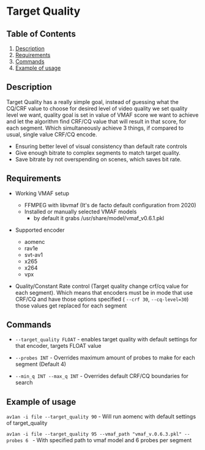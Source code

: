  # Target Quality

## Table of Contents
1. [Description](#Description)
2. [Requirements](#Requirements)
3. [Commands](#Commands)
4. [Example of usage](#Example-of-usage)

## Description

Target Quality has a really simple goal, instead of guessing what the CQ/CRF value to choose for desired level of video quality we set quality level we want, quality goal is set in value of VMAF score we want to achieve and let the algorithm find CRF/CQ value that will result in that score, for each segment. Which simultaneously achieve 3 things, if compared to usual, single value CRF/CQ encode.

- Ensuring better level of visual consistency than default rate controls
- Give enough bitrate to complex segments to match target quality.
- Save bitrate by not overspending on scenes, which saves bit rate.

## Requirements

- Working VMAF setup
    - FFMPEG with libvmaf (It's de facto default configuration from 2020)
    - Installed or manually selected VMAF models
        - by default it grabs /usr/share/model/vmaf_v0.6.1.pkl

- Supported encoder
    - aomenc
    - rav1e
    - svt-av1
    - x265
    - x264
    - vpx

- Quality/Constant Rate control (Target quality change crf/cq value for each segment). Which means that encoders must be in mode that use CRF/CQ and have those options specified ( `--crf 30`, `--cq-level=30`) those values get replaced for each segment

## Commands

- `--target_quality FLOAT` - enables target quality with default settings for that encoder, targets FLOAT value

- `--probes INT` - Overrides maximum amount of probes to make for each segment (Default 4)

- `--min_q INT --max_q INT` - Overrides default CRF/CQ boundaries for search

## Example of usage

`av1an -i file --target_quality 90` - Will run aomenc with default settings of target_quality

`av1an -i file --target_quality 95 --vmaf_path "vmaf_v.0.6.3.pkl" --probes 6 ` - With specified path to vmaf model and 6 probes per segment
